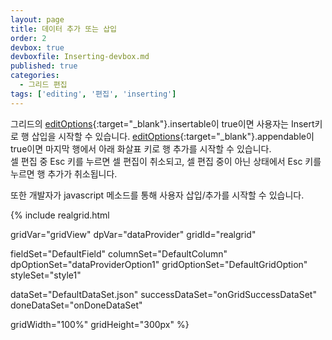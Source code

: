 ```yaml
---
layout: page
title: 데이터 추가 또는 삽입
order: 2
devbox: true
devboxfile: Inserting-devbox.md
published: true
categories:
  - 그리드 편집
tags: ['editing', '편집', 'inserting']
---
```


그리드의 [editOptions](http://help.realgrid.com/api/types/EditOptions/){:target="_blank"}.insertable이 true이면 사용자는 Insert키로 행 삽입을 시작할 수 있습니다. [editOptions](http://help.realgrid.com/api/types/EditOptions/){:target="_blank"}.appendable이 true이면 마지막 행에서 아래 화살표 키로 행 추가를 시작할 수 있습니다.  
셀 편집 중 Esc 키를 누르면 셀 편집이 취소되고, 셀 편집 중이 아닌 상태에서 Esc 키를 누르면 행 추가가 취소됩니다.  

또한 개발자가 javascript 메소드를 통해 사용자 삽입/추가를 시작할 수 있습니다.  

<script>
  var onGridSuccessDataSet = function(data, textStatus, jqXHR) {
    dataProvider.setRows(data);
  }
  var onDoneDataSet = function() {
  }
</script>

{% include realgrid.html

  gridVar="gridView"
  dpVar="dataProvider"
  gridId="realgrid"

  fieldSet="DefaultField"
  columnSet="DefaultColumn"
  dpOptionSet="dataProviderOption1"
  gridOptionSet="DefaultGridOption"
  styleSet="style1"

  dataSet="DefaultDataSet.json"
  successDataSet="onGridSuccessDataSet"
  doneDataSet="onDoneDataSet"

  gridWidth="100%"
  gridHeight="300px" %}